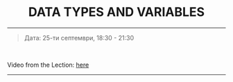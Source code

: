 <h1 align="center">DATA TYPES AND VARIABLES</h1>

<hr>

<blockquote>
    <p>Дата: 25-ти септември, 18:30 - 21:30</p>
</blockquote>

<br>

<p>
    Video from the Lection: <a href="https://www.youtube.com/watch?v=i2vHypjJkB4">here</a>
</p>

<hr>